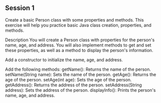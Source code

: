 ## Session 1

Create a basic Person class with some properties and methods. This exercise will help you practice basic Java class creation, properties, and methods.


Description
You will create a Person class with properties for the person's name, age, and address. You will also implement methods to get and set these properties, as well as a method to display the person's information.


Add a constructor to initialize the name, age, and address.


Add the following methods:
getName(): Returns the name of the person.
setName(String name): Sets the name of the person.
getAge(): Returns the age of the person.
setAge(int age): Sets the age of the person.
getAddress(): Returns the address of the person.
setAddress(String address): Sets the address of the person.
displayInfo(): Prints the person's name, age, and address.